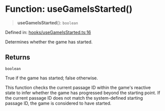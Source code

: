 # Function: useGameIsStarted()

> **useGameIsStarted**(): `boolean`

Defined in: [hooks/useGameIsStarted.ts:16](https://github.com/laruss/react-text-game/blob/59d7b8f771aa0b3a193326c59fd60a3d4ca5383b/packages/core/src/hooks/useGameIsStarted.ts#L16)

Determines whether the game has started.

## Returns

`boolean`

True if the game has started; false otherwise.

This function checks the current passage ID within the game's reactive state to infer
whether the game has progressed beyond the starting point. If the current passage ID
does not match the system-defined starting passage ID, the game is considered to have started.
